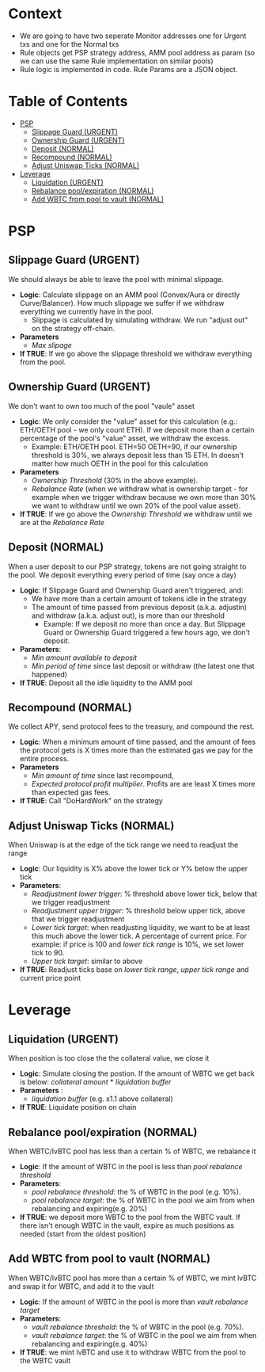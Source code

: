 # Context

- We are going to have two seperate Monitor addresses one for Urgent txs and one for the Normal txs
- Rule objects get PSP strategy address, AMM pool address as param (so we can use the same Rule implementation on similar pools) 
- Rule logic is implemented in code. Rule Params are a JSON object.

# Table of Contents
- [PSP](#psp)
  - [Slippage Guard (URGENT)](#slippage-guard-urgent)
  - [Ownership Guard (URGENT)](#ownership-guard-urgent)
  - [Deposit (NORMAL)](#deposit-normal)
  - [Recompound (NORMAL)](#recompound-normal)
  - [Adjust Uniswap Ticks (NORMAL)](#adjust-uniswap-ticks-normal)
- [Leverage](#leverage)
  - [Liquidation (URGENT)](#liquidation-urgent)
  - [Rebalance pool/expiration (NORMAL)](#rebalance-poolexpiration-normal)
  - [Add WBTC from pool to vault (NORMAL)](#add-wbtc-from-pool-to-vault-normal)


# PSP
## Slippage Guard (URGENT)
We should always be able to leave the pool with minimal slippage.
- **Logic**: Calculate slippage on an AMM pool (Convex/Aura or directly Curve/Balancer). How much slippage we suffer if we withdraw everything we currently have in the pool. 
    - Slippage is calculated by simulating withdraw. We run "adjust out" on the strategy off-chain.
- **Parameters** 
    - _Max slipage_
- **If TRUE**: If we go above the slippage threshold we withdraw everything from the pool.

## Ownership Guard (URGENT)
We don't want to own too much of the pool "vaule" asset
- **Logic**: We only consider the "value" asset for this calculation (e.g.: ETH/OETH pool - we only count ETH). If we deposit more than a certain percentage of the pool's "value" asset, we withdraw the excess. 
    - Example: ETH/OETH pool. ETH=50 OETH=90, if our ownership threshold is 30%, we always deposit less than 15 ETH. In doesn't matter how much OETH in the pool for this calculation
- **Parameters** 
    - _Ownership Threshold_ (30% in the above example). 
    - _Rebalance Rate_ (when we withdraw what is ownership target - for example when we trigger withdraw because we own more than 30% we want to withdraw until we own 20% of the pool value asset).
- **If TRUE**: If we go above the _Ownership Threshold_ we withdraw until we are at the _Rebalance Rate_

## Deposit (NORMAL)
When a user deposit to our PSP strategy, tokens are not going straight to the pool. We deposit everything every period of time (say once a day)
- **Logic**: If Slippage Guard and Ownership Guard aren't triggered, and:
    - We have more than a certain amount of tokens idle in the strategy
    - The amount of time passed from previous deposit (a.k.a. adjustin) and withdraw (a.k.a. adjust out), is more than our threshold
        - Example: If we deposit no more than once a day. But Slippage Guard or Ownership Guard triggered a few hours ago, we don't deposit.
- **Parameters**: 
    - _Min amount available to deposit_
    - _Min period of time_ since last deposit or withdraw (the latest one that happened)
- **If TRUE**: Deposit all the idle liquidity to the AMM pool

## Recompound (NORMAL)
We collect APY, send protocol fees to the treasury, and compound the rest.
- **Logic**: When a minimum amount of time passed, and the amount of fees the protocol gets is X times more than the estimated gas we pay for the entire process.
- **Parameters** 
    - _Min amount of time_ since last recompound, 
    - _Expected protocol profit multiplier_. Profits are are least X times more than expected gas fees.
- **If TRUE**: Call "DoHardWork" on the strategy

## Adjust Uniswap Ticks (NORMAL)
When Uniswap is at the edge of the tick range we need to readjust the range
- **Logic**: Our liquidity is X% above the lower tick or Y% below the upper tick
- **Parameters**: 
    - _Readjustment lower trigger_: % threshold above lower tick, below that we trigger readjustment
    - _Readjustment upper trigger_: % threshold below upper tick, above that we trigger readjustment
    - _Lower tick target_: when readjusting liquidity, we want to be at least this much above the lower tick. A percentage of current price. For example: if price is 100 and _lower tick range_ is 10%, we set lower tick to 90.
    - _Upper tick target_: similar to above
- **If TRUE**: Readjust ticks base on _lower tick range_, _upper tick range_ and current price point


# Leverage

## Liquidation (URGENT)
When position is too close the the collateral value, we close it
- **Logic**: Simulate closing the postion. If the amount of WBTC we get back is below: _collateral amount_ * _liquidation buffer_
- **Parameters** : 
    - _liquidation buffer_ (e.g. x1.1 above collateral)
- **If TRUE**: Liquidate position on chain

## Rebalance pool/expiration (NORMAL)
When WBTC/lvBTC pool has less than a certain % of WBTC, we rebalance it
- **Logic**: If the amount of WBTC in the pool is less than _pool rebalance threshold_ 
- **Parameters**: 
    - _pool rebalance threshold_: the % of WBTC in the pool (e.g. 10%). 
    - _pool rebalance target_: the % of WBTC in the pool we aim from when rebalancing and expiring(e.g. 20%)
- **If TRUE**: we deposit more WBTC to the pool from the WBTC vault. If there isn't enough WBTC in the vault, expire as much positions as needed (start from the oldest position)

## Add WBTC from pool to vault (NORMAL)
When WBTC/lvBTC pool has more than a certain % of WBTC, we mint lvBTC and swap it for WBTC, and add it to the vault
- **Logic**: If the amount of WBTC in the pool is more than _vault rebalance target_ 
- **Parameters**: 
    - _vault rebalance threshold_: the % of WBTC in the pool (e.g. 70%). 
    - _vault rebalance target_: the % of WBTC in the pool we aim from when rebalancing and expiring(e.g. 40%)
- **If TRUE**: we mint lvBTC and use it to withdraw WBTC from the pool to the WBTC vault